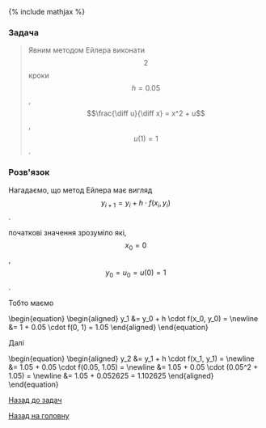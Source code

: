 {% include mathjax %}

### Задача

> Явним методом Ейлера виконати $$2$$ кроки $$h = 0.05$$, $$\frac{\diff u}{\diff x} = x^2 + u$$, $$u(1) = 1$$.

### Розв'язок

Нагадаємо, що метод Ейлера має вигляд $$y_{i + 1} = y_i + h \cdot f(x_i, y_i)$$.

початкові значення зрозуміло які, $$x_0 = 0$$, $$y_0 = u_0 = u(0) = 1$$.

Тобто маємо

\begin{equation}
	\begin{aligned}
		y_1 &= y_0 + h \cdot f(x_0, y_0) = \newline
		&= 1 + 0.05 \cdot f(0, 1) = 1.05
	\end{aligned}
\end{equation}

Далі

\begin{equation}
	\begin{aligned}
		y_2 &= y_1 + h \cdot f(x_1, y_1) = \newline
		&= 1.05 + 0.05 \cdot f(0.05, 1.05) = \newline
		&= 1.05 + 0.05 \cdot (0.05^2 + 1.05) = \newline
		&= 1.05 + 0.052625 = 1.102625
	\end{aligned}
\end{equation}

[Назад до задач](README.md)

[Назад на головну](../README.md)
